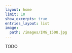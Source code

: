 ```yaml
---
layout: home
limit: 10
show_excerpts: true
entries_layout: list
image:
  path: /images/IMG_1508.jpg
---
```



TODO
